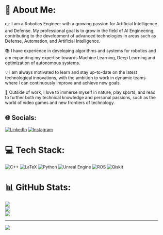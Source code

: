 # 💫 About Me:
👉 I am a Robotics Engineer with a growing passion for Artificial Intelligence and Defense. My professional goal is to grow in the field of AI Engineering, contributing to the development of advanced technologies in areas such as Defense, Automation, and Artificial Intelligence.

📚 I have experience in developing algorithms and systems for robotics and am expanding my expertise towards Machine Learning, Deep Learning and optimization of autonomous systems.

💡 I am always motivated to learn and stay up-to-date on the latest technological innovations, with the ambition to work in dynamic teams where I can continuously improve and achieve new goals.

🌱 Outside of work, I love to immerse myself in nature, play sports, and read to further both my technical knowledge and personal passions, such as the world of video games and new frontiers of technology.


## 🌐 Socials:
[![LinkedIn](https://img.shields.io/badge/LinkedIn-%230077B5.svg?logo=linkedin&logoColor=white)](https://linkedin.com/in/https://www.linkedin.com/in/nicholas-attolino-66a92526a/)
[![Instagram](https://img.shields.io/badge/Instagram-%23E4405F.svg?logo=Instagram&logoColor=white)](https://instagram.com/_oh_nick)

# 💻 Tech Stack:
![C++](https://img.shields.io/badge/c++-%2300599C.svg?style=flat&logo=c%2B%2B&logoColor=white) ![LaTeX](https://img.shields.io/badge/latex-%23008080.svg?style=flat&logo=latex&logoColor=white) ![Python](https://img.shields.io/badge/python-3670A0?style=flat&logo=python&logoColor=ffdd54) ![Unreal Engine](https://img.shields.io/badge/unrealengine-%23313131.svg?style=flat&logo=unrealengine&logoColor=white) ![ROS](https://img.shields.io/badge/ros-%230A0FF9.svg?style=flat&logo=ros&logoColor=white) ![Qiskit](https://img.shields.io/badge/Qiskit-%236929C4.svg?style=flat&logo=Qiskit&logoColor=white)
# 📊 GitHub Stats:
![](https://github-readme-stats.vercel.app/api?username=NichAttGH&theme=default&hide_border=true&include_all_commits=true&count_private=false)<br/>
![](https://github-readme-streak-stats.herokuapp.com/?user=NichAttGH&theme=default&hide_border=true)<br/>
![](https://github-readme-stats.vercel.app/api/top-langs/?username=NichAttGH&theme=default&hide_border=true&include_all_commits=true&count_private=false&layout=compact)

---
[![](https://visitcount.itsvg.in/api?id=NichAttGH&icon=0&color=1)](https://visitcount.itsvg.in)

<!-- Proudly created with GPRM ( https://gprm.itsvg.in ) -->
